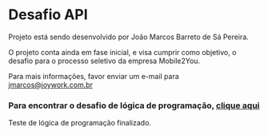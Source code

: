 # Desafio API
Projeto está sendo desenvolvido por João Marcos Barreto de Sá Pereira.

O projeto conta ainda em fase inicial, e visa cumprir como objetivo, o desafio para o processo seletivo da empresa Mobile2You.

Para mais informações, favor enviar um e-mail para jmarcos@joywork.com.br



### Para encontrar o desafio de lógica de programação, [clique aqui](https://github.com/jmarcos589/Desafio-Ruby)
Teste de lógica de programação finalizado.
